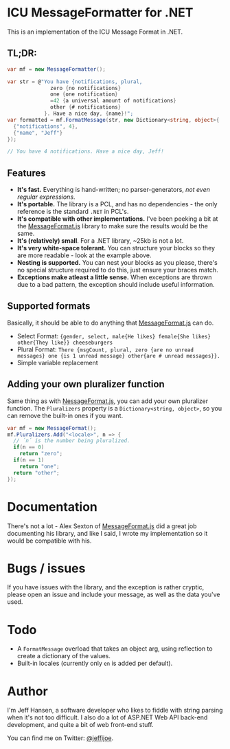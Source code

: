 # ICU MessageFormatter for .NET

This is an implementation of the ICU Message Format in .NET.

## TL;DR:

```c#
var mf = new MessageFormatter();

var str = @"You have {notifications, plural,
              zero {no notifications}
              one {one notification}
              =42 {a universal amount of notifications}
              other {# notifications}
            }. Have a nice day, {name}!";
var formatted = mf.FormatMessage(str, new Dictionary<string, object>{
  {"notifications", 4},
  {"name", "Jeff"}
});

// You have 4 notifications. Have a nice day, Jeff!
```

## Features

* **It's fast.** Everything is hand-written; no parser-generators, *not even regular expressions*.
* **It's portable.** The library is a PCL, and has no dependencies - the only reference is the standard `.NET` in PCL's.
* **It's compatible with other implementations.** I've been peeking a bit at the [MessageFormat.js][0] library to make sure
  the results would be the same.
* **It's (relatively) small**. For a .NET library, ~25kb is not a lot.
* **It's very white-space tolerant.** You can structure your blocks so they are more readable - look at the example above.
* **Nesting is supported.** You can nest your blocks as you please, there's no special structure required to do this, just ensure your braces match.
* **Exceptions make atleast a little sense.** When exceptions are thrown due to a bad pattern, the exception should include useful information.


## Supported formats

Basically, it should be able to do anything that [MessageFormat.js][0] can do.

* Select Format: `{gender, select, male{He likes} female{She likes} other{They like}} cheeseburgers`
* Plural Format: `There {msgCount, plural, zero {are no unread messages} one {is 1 unread message} other{are # unread messages}}.`
* Simple variable replacement
 
## Adding your own pluralizer function

Same thing as with [NessageFormat.js][0], you can add your own pluralizer function.
The `Pluralizers` property is a `Dictionary<string, object>`, so you can remove the built-in
ones if you want.

```c#
var mf = new MessageFormat();
mf.Pluralizers.Add("<locale>", n => {
  // ´n´ is the number being pluralized.
  if(n == 0)
    return "zero";
  if(n == 1)
    return "one";
  return "other";
});
```
  
# Documentation

There's not a lot - Alex Sexton of [MessageFormat.js][0] did a great job documenting his library, and like I said,
I wrote my implementation so it would be compatible with his.

# Bugs / issues

If you have issues with the library, and the exception is rather cryptic, please open an issue
and include your message, as well as the data you've used.

# Todo

* A `FormatMessage` overload that takes an object arg, using reflection to create a dictionary of the values.
* Built-in locales (currently only `en` is added per default).

# Author

I'm Jeff Hansen, a software developer who likes to fiddle with string parsing when it's not too difficult.
I also do a lot of ASP.NET Web API back-end development, and quite a bit of web front-end stuff.

You can find me on Twitter: [@jeffijoe][1].

  [0]: https://github.com/SlexAxton/messageformat.js
  [1]: https://twitter.com/jeffijoe
